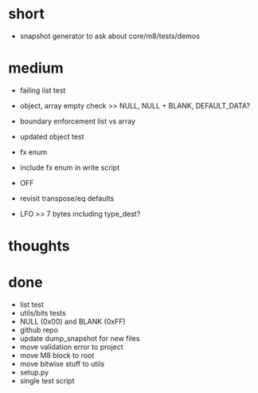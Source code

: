 # short

- snapshot generator to ask about core/m8/tests/demos

# medium

- failing list test
- object, array empty check >> NULL, NULL + BLANK, DEFAULT_DATA?
- boundary enforcement list vs array
- updated object test

- fx enum
- include fx enum in write script

- OFF
- revisit transpose/eq defaults
- LFO >> 7 bytes including type_dest?

# thoughts

# done

- list test
- utils/bits tests
- NULL (0x00) and BLANK (0xFF)
- github repo
- update dump_snapshot for new files
- move validation error to project
- move M8 block to root
- move bitwise stuff to utils
- setup.py
- single test script

